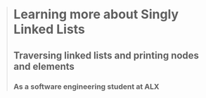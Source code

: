 > # Learning more about Singly Linked Lists
> ## Traversing linked lists and printing nodes and elements
> ### 
> ### As a software engineering student at ALX

